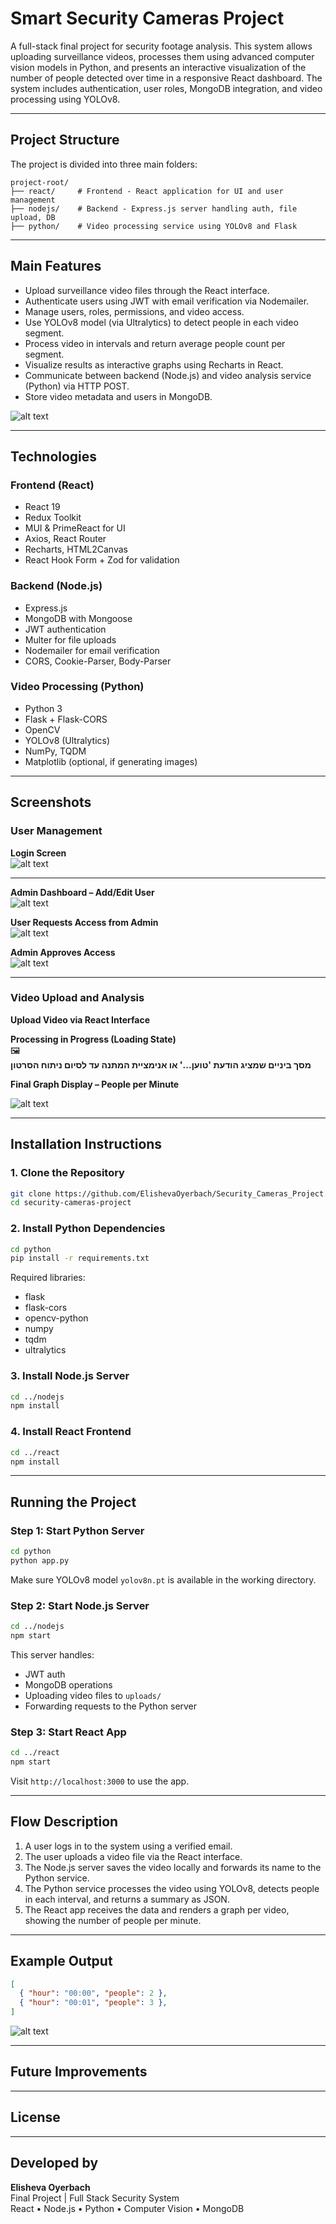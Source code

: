 # Smart Security Cameras Project

A full-stack final project for security footage analysis. This system allows uploading surveillance videos, processes them using advanced computer vision models in Python, and presents an interactive visualization of the number of people detected over time in a responsive React dashboard. The system includes authentication, user roles, MongoDB integration, and video processing using YOLOv8.

---

## Project Structure

The project is divided into three main folders:

```
project-root/
├── react/     # Frontend - React application for UI and user management
├── nodejs/    # Backend - Express.js server handling auth, file upload, DB
├── python/    # Video processing service using YOLOv8 and Flask
```


---

## Main Features

- Upload surveillance video files through the React interface.
- Authenticate users using JWT with email verification via Nodemailer.
- Manage users, roles, permissions, and video access.
- Use YOLOv8 model (via Ultralytics) to detect people in each video segment.
- Process video in intervals and return average people count per segment.
- Visualize results as interactive graphs using Recharts in React.
- Communicate between backend (Node.js) and video analysis service (Python) via HTTP POST.
- Store video metadata and users in MongoDB.

![alt text](screenshots/צילום%20מסך%202025-07-07%20200410.png)

---

## Technologies

### Frontend (React)
- React 19
- Redux Toolkit
- MUI & PrimeReact for UI
- Axios, React Router
- Recharts, HTML2Canvas
- React Hook Form + Zod for validation

### Backend (Node.js)
- Express.js
- MongoDB with Mongoose
- JWT authentication
- Multer for file uploads
- Nodemailer for email verification
- CORS, Cookie-Parser, Body-Parser

### Video Processing (Python)
- Python 3
- Flask + Flask-CORS
- OpenCV
- YOLOv8 (Ultralytics)
- NumPy, TQDM
- Matplotlib (optional, if generating images)

---

## Screenshots

### User Management

**Login Screen**  
![alt text](screenshots/צילום%20מסך%202025-07-07%20203748.png)

---

**Admin Dashboard – Add/Edit User**  
![alt text](screenshots/צילום%20מסך%202025-07-07%20201144.png)

**User Requests Access from Admin**  
![alt text](screenshots/צילום%20מסך%202025-07-07%20201952.png)

**Admin Approves Access**  
![alt text](screenshots/צילום%20מסך%202025-07-07%20201716.png)

---

### Video Upload and Analysis

**Upload Video via React Interface**  


**Processing in Progress (Loading State)**  
🖼️  
**מסך ביניים שמציג הודעת 'טוען...' או אנימציית המתנה עד לסיום ניתוח הסרטון**

**Final Graph Display – People per Minute**  

![alt text](screenshots/צילום%20מסך%202025-07-07%20202112.png)

---

## Installation Instructions

### 1. Clone the Repository

```bash
git clone https://github.com/ElishevaOyerbach/Security_Cameras_Project.git
cd security-cameras-project
```

### 2. Install Python Dependencies

```bash
cd python
pip install -r requirements.txt
```

Required libraries:
- flask
- flask-cors
- opencv-python
- numpy
- tqdm
- ultralytics

### 3. Install Node.js Server

```bash
cd ../nodejs
npm install
```

### 4. Install React Frontend

```bash
cd ../react
npm install
```

---

## Running the Project

### Step 1: Start Python Server

```bash
cd python
python app.py
```

Make sure YOLOv8 model `yolov8n.pt` is available in the working directory.

### Step 2: Start Node.js Server

```bash
cd ../nodejs
npm start
```

This server handles:
- JWT auth
- MongoDB operations
- Uploading video files to `uploads/`
- Forwarding requests to the Python server

### Step 3: Start React App

```bash
cd ../react
npm start
```

Visit `http://localhost:3000` to use the app.

---

## Flow Description

1. A user logs in to the system using a verified email.
2. The user uploads a video file via the React interface.
3. The Node.js server saves the video locally and forwards its name to the Python service.
4. The Python service processes the video using YOLOv8, detects people in each interval, and returns a summary as JSON.
5. The React app receives the data and renders a graph per video, showing the number of people per minute.



---

## Example Output

```json
[
  { "hour": "00:00", "people": 2 },
  { "hour": "00:01", "people": 3 },
]
```

![alt text](screenshots/צילום%20מסך%202025-07-07%20201838.png)


---

## Future Improvements


---

## License


---

## Developed by

**Elisheva Oyerbach**  
Final Project | Full Stack Security System  
React • Node.js • Python • Computer Vision • MongoDB
